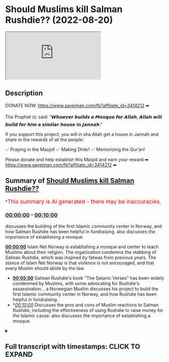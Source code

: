 # Should Muslims kill Salman Rushdie?? (2022-08-20)

<iframe loading='lazy' src='https://www.youtube.com/embed/2z1J6ydYTYw'></iframe>

## Description

DONATE NOW: https://www.saveiman.com/fb?affiliate_id=3414212 ⬅

The Prophet ﷺ said: “𝙒𝙝𝙤𝙚𝙫𝙚𝙧 𝙗𝙪𝙞𝙡𝙙𝙨 𝙖 𝙈𝙤𝙨𝙦𝙪𝙚 𝙛𝙤𝙧 𝘼𝙡𝙡𝙖𝙝, 𝘼𝙡𝙡𝙖𝙝 𝙬𝙞𝙡𝙡 𝙗𝙪𝙞𝙡𝙙 𝙛𝙤𝙧 𝙝𝙞𝙢 𝙖 𝙨𝙞𝙢𝙞𝙡𝙖𝙧 𝙝𝙤𝙪𝙨𝙚 𝙞𝙣 𝙅𝙖𝙣𝙣𝙖𝙝.”

If you support this project, you will in sha Allah get a house in Jannah and share in the rewards of all the people:

✅ Praying in the Masjid!
✅ Making Dhikr!
✅ Memorizing the Qur’an!

Please donate and help establish this Masjid and earn your reward ➡ https://www.saveiman.com/fb?affiliate_id=3414212 ⬅

## Summary of [Should Muslims kill Salman Rushdie??](https://www.youtube.com/watch?v=2z1J6ydYTYw)


*<span style="color:red; font-size:125%">This summary is AI generated - there may be inaccuracies</span>.

### [00:00:00](https://www.youtube.com/watch?v=2z1J6ydYTYw&t=0) - [00:10:00](https://www.youtube.com/watch?v=2z1J6ydYTYw&t=600)

discusses the building of the first Islamic community center in Norway, and how Salman Rushdie has been helpful in fundraising.  also discusses the importance of establishing a mosque.

**[00:00:00](https://www.youtube.com/watch?v=2z1J6ydYTYw&t=0)** Islam Net Norway is establishing a mosque and center to teach Muslims about their religion. The organization condemns the stabbing of Salman Rushdie, which was inspired by fatwas from previous years. The stance of Islam Net Norway is that violence is not encouraged, and that every Muslim should abide by the law.
* **[00:05:00](https://www.youtube.com/watch?v=2z1J6ydYTYw&t=300)** Salman Rushdie's book "The Satanic Verses" has been widely condemned by Muslims, with some advocating for Rushdie's assassination. , a Norwegian Muslim discusses his project to build the first Islamic community center in Norway, and how Rushdie has been helpful in fundraising.
* **[00:10:00](https://www.youtube.com/watch?v=2z1J6ydYTYw&t=600)* Discusses the pros and cons of Muslim reactions to Salman Rushdie, including the effectiveness of using Rushdie to raise money for the Islamic cause.  also discusses the importance of establishing a mosque.

<details><summary><h2>Full transcript with timestamps: CLICK TO EXPAND</h2></summary>

[0:00:00](https://youtu.be/2z1J6ydYTYw?t=0) your brothers and sisters in islam net  
[0:00:02](https://youtu.be/2z1J6ydYTYw?t=2) from norway are establishing a masjid a  
[0:00:05](https://youtu.be/2z1J6ydYTYw?t=5) dawa center  
[0:00:06](https://youtu.be/2z1J6ydYTYw?t=6) this center this masjid this educational  
[0:00:09](https://youtu.be/2z1J6ydYTYw?t=9) institution will act like a beacon of  
[0:00:12](https://youtu.be/2z1J6ydYTYw?t=12) light calling the muslims in norway back  
[0:00:15](https://youtu.be/2z1J6ydYTYw?t=15) to the essence of islam so give  
[0:00:17](https://youtu.be/2z1J6ydYTYw?t=17) generously and allah azzawajal will give  
[0:00:19](https://youtu.be/2z1J6ydYTYw?t=19) you even more  
[0:00:22](https://youtu.be/2z1J6ydYTYw?t=22) assalamu alaikum  
[0:00:24](https://youtu.be/2z1J6ydYTYw?t=24) how are you guys doing  
[0:00:26](https://youtu.be/2z1J6ydYTYw?t=26) i'm joined with fahad from islam net you  
[0:00:30](https://youtu.be/2z1J6ydYTYw?t=30) may be familiar with some of the  
[0:00:31](https://youtu.be/2z1J6ydYTYw?t=31) advertisements that we've been doing for  
[0:00:33](https://youtu.be/2z1J6ydYTYw?t=33) islam net  
[0:00:34](https://youtu.be/2z1J6ydYTYw?t=34) trying to raise money for  
[0:00:37](https://youtu.be/2z1J6ydYTYw?t=37) the dawa center which we'll maybe talk  
[0:00:38](https://youtu.be/2z1J6ydYTYw?t=38) about a little bit later on in norway  
[0:00:41](https://youtu.be/2z1J6ydYTYw?t=41) it's one of its kind it's a very  
[0:00:43](https://youtu.be/2z1J6ydYTYw?t=43) important establishment which master  
[0:00:45](https://youtu.be/2z1J6ydYTYw?t=45) muslims need to contribute to  
[0:00:47](https://youtu.be/2z1J6ydYTYw?t=47) but today we want to get started maybe  
[0:00:50](https://youtu.be/2z1J6ydYTYw?t=50) with  
[0:00:51](https://youtu.be/2z1J6ydYTYw?t=51) the recent events that took place  
[0:00:54](https://youtu.be/2z1J6ydYTYw?t=54) with the stabbing of salman rushdie  
[0:00:57](https://youtu.be/2z1J6ydYTYw?t=57) now as a leader of an organization  
[0:01:00](https://youtu.be/2z1J6ydYTYw?t=60) fahad  
[0:01:01](https://youtu.be/2z1J6ydYTYw?t=61) and as a muslim of course  
[0:01:03](https://youtu.be/2z1J6ydYTYw?t=63) do you condemn this action that was  
[0:01:05](https://youtu.be/2z1J6ydYTYw?t=65) being inspired by the fatwas of 19  
[0:01:08](https://youtu.be/2z1J6ydYTYw?t=68) whenever it was in 79 whenever the hell  
[0:01:11](https://youtu.be/2z1J6ydYTYw?t=71) it was  
[0:01:12](https://youtu.be/2z1J6ydYTYw?t=72) 1999  
[0:01:16](https://youtu.be/2z1J6ydYTYw?t=76) do you condemn that  
[0:01:17](https://youtu.be/2z1J6ydYTYw?t=77) our stance on this matter is clear and  
[0:01:19](https://youtu.be/2z1J6ydYTYw?t=79) it's always been clear that we are not  
[0:01:22](https://youtu.be/2z1J6ydYTYw?t=82) encouraging violence we do not encourage  
[0:01:24](https://youtu.be/2z1J6ydYTYw?t=84) anyone to act in this way we believe  
[0:01:27](https://youtu.be/2z1J6ydYTYw?t=87) that every muslim should abide by the  
[0:01:29](https://youtu.be/2z1J6ydYTYw?t=89) laws and do whatever they can according  
[0:01:32](https://youtu.be/2z1J6ydYTYw?t=92) to the prophet if you care if you see a  
[0:01:34](https://youtu.be/2z1J6ydYTYw?t=94) moon you change it with your hand and if  
[0:01:36](https://youtu.be/2z1J6ydYTYw?t=96) you can't then you change it with your  
[0:01:38](https://youtu.be/2z1J6ydYTYw?t=98) mouth so  
[0:01:39](https://youtu.be/2z1J6ydYTYw?t=99) obviously  
[0:01:40](https://youtu.be/2z1J6ydYTYw?t=100) our role here as muslims in the west  
[0:01:42](https://youtu.be/2z1J6ydYTYw?t=102) would be to change  
[0:01:44](https://youtu.be/2z1J6ydYTYw?t=104) or speak out against these vile  
[0:01:47](https://youtu.be/2z1J6ydYTYw?t=107) insults that this individual has come  
[0:01:49](https://youtu.be/2z1J6ydYTYw?t=109) with against the prophet saws against  
[0:01:51](https://youtu.be/2z1J6ydYTYw?t=111) the wives of the prophet  
[0:01:55](https://youtu.be/2z1J6ydYTYw?t=115) it's right to mention that you know  
[0:01:59](https://youtu.be/2z1J6ydYTYw?t=119) first of all i think there's a lot of  
[0:02:00](https://youtu.be/2z1J6ydYTYw?t=120) kind of cutting and pasting going on  
[0:02:02](https://youtu.be/2z1J6ydYTYw?t=122) there's a lot of going into history and  
[0:02:04](https://youtu.be/2z1J6ydYTYw?t=124) classical books of jurisprudence islamic  
[0:02:06](https://youtu.be/2z1J6ydYTYw?t=126) jurisprudence  
[0:02:07](https://youtu.be/2z1J6ydYTYw?t=127) where you know certain fat words have  
[0:02:09](https://youtu.be/2z1J6ydYTYw?t=129) been given maybe a thousand years ago  
[0:02:11](https://youtu.be/2z1J6ydYTYw?t=131) um about the blasphemy laws and so on  
[0:02:13](https://youtu.be/2z1J6ydYTYw?t=133) which by the way are a matter of  
[0:02:15](https://youtu.be/2z1J6ydYTYw?t=135) difference of opinion this is something  
[0:02:17](https://youtu.be/2z1J6ydYTYw?t=137) which  
[0:02:18](https://youtu.be/2z1J6ydYTYw?t=138) mentions quite clearly  
[0:02:20](https://youtu.be/2z1J6ydYTYw?t=140) of uh  
[0:02:22](https://youtu.be/2z1J6ydYTYw?t=142) there's a very famous  
[0:02:23](https://youtu.be/2z1J6ydYTYw?t=143) uh hadith of the prophet muhammad where  
[0:02:26](https://youtu.be/2z1J6ydYTYw?t=146) in bahadis mentioned that he's walking  
[0:02:28](https://youtu.be/2z1J6ydYTYw?t=148) with his wife and some jews came to him  
[0:02:30](https://youtu.be/2z1J6ydYTYw?t=150) the hostile individuals they were who  
[0:02:33](https://youtu.be/2z1J6ydYTYw?t=153) said to him assalamu alaikum  
[0:02:35](https://youtu.be/2z1J6ydYTYw?t=155) death be upon you  
[0:02:36](https://youtu.be/2z1J6ydYTYw?t=156) and he was wonder and then responded his  
[0:02:39](https://youtu.be/2z1J6ydYTYw?t=159) wife responded in a very  
[0:02:40](https://youtu.be/2z1J6ydYTYw?t=160) elaborative way and then he stopped at  
[0:02:43](https://youtu.be/2z1J6ydYTYw?t=163) the prophet muhammad we said that  
[0:02:45](https://youtu.be/2z1J6ydYTYw?t=165) you know just  
[0:02:46](https://youtu.be/2z1J6ydYTYw?t=166) just say walaikum you know just saying  
[0:02:48](https://youtu.be/2z1J6ydYTYw?t=168) upon you  
[0:02:49](https://youtu.be/2z1J6ydYTYw?t=169) and then he he went into a discussion  
[0:02:51](https://youtu.be/2z1J6ydYTYw?t=171) about an ethical discussion he said that  
[0:02:59](https://youtu.be/2z1J6ydYTYw?t=179) that there was nothing there was not  
[0:03:00](https://youtu.be/2z1J6ydYTYw?t=180) goodness in anything in fact it was  
[0:03:02](https://youtu.be/2z1J6ydYTYw?t=182) removed  
[0:03:03](https://youtu.be/2z1J6ydYTYw?t=183) of course that that would uh  
[0:03:06](https://youtu.be/2z1J6ydYTYw?t=186) that if it was in it if kindness and  
[0:03:08](https://youtu.be/2z1J6ydYTYw?t=188) gentleness was in that thing  
[0:03:10](https://youtu.be/2z1J6ydYTYw?t=190) that it would beautify and if it was  
[0:03:11](https://youtu.be/2z1J6ydYTYw?t=191) removed from it it would make it ugly  
[0:03:13](https://youtu.be/2z1J6ydYTYw?t=193) and a very  
[0:03:15](https://youtu.be/2z1J6ydYTYw?t=195) similar hadith of the prophet muhammed  
[0:03:18](https://youtu.be/2z1J6ydYTYw?t=198) some individuals  
[0:03:19](https://youtu.be/2z1J6ydYTYw?t=199) from quraish the pagan arabs at the time  
[0:03:21](https://youtu.be/2z1J6ydYTYw?t=201) were attacking the prophet calling him  
[0:03:22](https://youtu.be/2z1J6ydYTYw?t=202) within them calling him the dispraised  
[0:03:24](https://youtu.be/2z1J6ydYTYw?t=204) one  
[0:03:25](https://youtu.be/2z1J6ydYTYw?t=205) and he responded by um  
[0:03:28](https://youtu.be/2z1J6ydYTYw?t=208) by saying that  
[0:03:29](https://youtu.be/2z1J6ydYTYw?t=209) uh  
[0:03:36](https://youtu.be/2z1J6ydYTYw?t=216) they are attacking this individual  
[0:03:38](https://youtu.be/2z1J6ydYTYw?t=218) called them they dispraised one and i'm  
[0:03:39](https://youtu.be/2z1J6ydYTYw?t=219) muhammad i'm the praised one  
[0:03:42](https://youtu.be/2z1J6ydYTYw?t=222) they so in other words there is some  
[0:03:45](https://youtu.be/2z1J6ydYTYw?t=225) legitimacy in in saying that when the  
[0:03:47](https://youtu.be/2z1J6ydYTYw?t=227) prophet  
[0:03:48](https://youtu.be/2z1J6ydYTYw?t=228) the way he would deal with insults  
[0:03:50](https://youtu.be/2z1J6ydYTYw?t=230) wasn't a narcissistic control way it was  
[0:03:54](https://youtu.be/2z1J6ydYTYw?t=234) a very controlled and strategic manner  
[0:03:55](https://youtu.be/2z1J6ydYTYw?t=235) where if it had an impact on the polity  
[0:03:57](https://youtu.be/2z1J6ydYTYw?t=237) and the particular situation at a time  
[0:04:01](https://youtu.be/2z1J6ydYTYw?t=241) then a harsh action would be taken yes  
[0:04:04](https://youtu.be/2z1J6ydYTYw?t=244) but if it didn't it would a harsh action  
[0:04:06](https://youtu.be/2z1J6ydYTYw?t=246) would not be taken he wasn't faced he  
[0:04:07](https://youtu.be/2z1J6ydYTYw?t=247) hand-waved this whole situation off  
[0:04:10](https://youtu.be/2z1J6ydYTYw?t=250) but of course someone will say well  
[0:04:11](https://youtu.be/2z1J6ydYTYw?t=251) there are classical opinions they even  
[0:04:12](https://youtu.be/2z1J6ydYTYw?t=252) tell wrote a whole book called the sun  
[0:04:16](https://youtu.be/2z1J6ydYTYw?t=256) rasool  
[0:04:17](https://youtu.be/2z1J6ydYTYw?t=257) and that the unsheathed sword on the the  
[0:04:19](https://youtu.be/2z1J6ydYTYw?t=259) one who insults the prophet and so on  
[0:04:21](https://youtu.be/2z1J6ydYTYw?t=261) and  
[0:04:22](https://youtu.be/2z1J6ydYTYw?t=262) so many people in different schools of  
[0:04:23](https://youtu.be/2z1J6ydYTYw?t=263) thought have spoken about the capital  
[0:04:25](https://youtu.be/2z1J6ydYTYw?t=265) punishment for those who attack  
[0:04:27](https://youtu.be/2z1J6ydYTYw?t=267) the prophet muhammad assault him  
[0:04:29](https://youtu.be/2z1J6ydYTYw?t=269) but this is taking something which is  
[0:04:31](https://youtu.be/2z1J6ydYTYw?t=271) abstract the abstract hokum and trying  
[0:04:34](https://youtu.be/2z1J6ydYTYw?t=274) to apply it on uh today so that  
[0:04:36](https://youtu.be/2z1J6ydYTYw?t=276) the real truth is that even tamiya  
[0:04:38](https://youtu.be/2z1J6ydYTYw?t=278) himself the same person who wrote this  
[0:04:39](https://youtu.be/2z1J6ydYTYw?t=279) book  
[0:04:40](https://youtu.be/2z1J6ydYTYw?t=280) as well as um you know the scholars of  
[0:04:43](https://youtu.be/2z1J6ydYTYw?t=283) today  
[0:04:44](https://youtu.be/2z1J6ydYTYw?t=284) don't just look at  
[0:04:45](https://youtu.be/2z1J6ydYTYw?t=285) acam or rulings in abstraction this  
[0:04:47](https://youtu.be/2z1J6ydYTYw?t=287) manner what they do is they look at the  
[0:04:50](https://youtu.be/2z1J6ydYTYw?t=290) ruling in conjunction with the reality  
[0:04:53](https://youtu.be/2z1J6ydYTYw?t=293) around them and that's why you'll find  
[0:04:55](https://youtu.be/2z1J6ydYTYw?t=295) that in relation to this matter of  
[0:04:56](https://youtu.be/2z1J6ydYTYw?t=296) blaspheming  
[0:04:58](https://youtu.be/2z1J6ydYTYw?t=298) uh  
[0:04:59](https://youtu.be/2z1J6ydYTYw?t=299) in western lands like ours and you know  
[0:05:02](https://youtu.be/2z1J6ydYTYw?t=302) where there's you know laws and places  
[0:05:04](https://youtu.be/2z1J6ydYTYw?t=304) on  
[0:05:05](https://youtu.be/2z1J6ydYTYw?t=305) the main the major centers of islamic  
[0:05:07](https://youtu.be/2z1J6ydYTYw?t=307) power have uh maintained that actually  
[0:05:10](https://youtu.be/2z1J6ydYTYw?t=310) there's a great master or detriment a  
[0:05:12](https://youtu.be/2z1J6ydYTYw?t=312) communal detriment into like you said  
[0:05:14](https://youtu.be/2z1J6ydYTYw?t=314) you know trying to challenge the law in  
[0:05:16](https://youtu.be/2z1J6ydYTYw?t=316) this in this vigilante way  
[0:05:18](https://youtu.be/2z1J6ydYTYw?t=318) and so we would say that when they ask  
[0:05:20](https://youtu.be/2z1J6ydYTYw?t=320) us about  
[0:05:21](https://youtu.be/2z1J6ydYTYw?t=321) the condemnation of this kind of uh  
[0:05:24](https://youtu.be/2z1J6ydYTYw?t=324) thing of individual doing this kind of  
[0:05:26](https://youtu.be/2z1J6ydYTYw?t=326) things but we do so on the basis of  
[0:05:28](https://youtu.be/2z1J6ydYTYw?t=328) sharia consequently quite frankly sharia  
[0:05:30](https://youtu.be/2z1J6ydYTYw?t=330) consequentialism that is to say the cost  
[0:05:32](https://youtu.be/2z1J6ydYTYw?t=332) benefit analysis and that's a fine  
[0:05:34](https://youtu.be/2z1J6ydYTYw?t=334) ethical standard actually one that the  
[0:05:36](https://youtu.be/2z1J6ydYTYw?t=336) whole of philosophical liberalism is  
[0:05:38](https://youtu.be/2z1J6ydYTYw?t=338) based on it unless of course we're  
[0:05:39](https://youtu.be/2z1J6ydYTYw?t=339) looking at immanuel kant's type of uh  
[0:05:42](https://youtu.be/2z1J6ydYTYw?t=342) social um liberalism but the the point  
[0:05:45](https://youtu.be/2z1J6ydYTYw?t=345) is therefore it can be condemnable on  
[0:05:46](https://youtu.be/2z1J6ydYTYw?t=346) the basis of breach of the peace  
[0:05:49](https://youtu.be/2z1J6ydYTYw?t=349) uh on the basis of mafsa detriment  
[0:05:52](https://youtu.be/2z1J6ydYTYw?t=352) on the basis of this is something which  
[0:05:54](https://youtu.be/2z1J6ydYTYw?t=354) is a barrier to entering the tower on  
[0:05:56](https://youtu.be/2z1J6ydYTYw?t=356) the basis that this is something which  
[0:05:57](https://youtu.be/2z1J6ydYTYw?t=357) threatens the muslims it can be  
[0:05:58](https://youtu.be/2z1J6ydYTYw?t=358) condemned in all those bases and we do  
[0:06:00](https://youtu.be/2z1J6ydYTYw?t=360) condemn it and that's not our strategy  
[0:06:02](https://youtu.be/2z1J6ydYTYw?t=362) it's not our way  
[0:06:03](https://youtu.be/2z1J6ydYTYw?t=363) in dealing with individuals that insult  
[0:06:05](https://youtu.be/2z1J6ydYTYw?t=365) the prophet  
[0:06:06](https://youtu.be/2z1J6ydYTYw?t=366) the the very purpose of salman rushdie  
[0:06:08](https://youtu.be/2z1J6ydYTYw?t=368) writing his book is to diminish the  
[0:06:11](https://youtu.be/2z1J6ydYTYw?t=371) religion of islam diminish the the  
[0:06:13](https://youtu.be/2z1J6ydYTYw?t=373) truthfulness of the prophethood of the  
[0:06:15](https://youtu.be/2z1J6ydYTYw?t=375) prophet saw sallam and now his book is  
[0:06:18](https://youtu.be/2z1J6ydYTYw?t=378) has become a bestseller it's an amazon  
[0:06:20](https://youtu.be/2z1J6ydYTYw?t=380) bestseller so his lies about the prophet  
[0:06:23](https://youtu.be/2z1J6ydYTYw?t=383) saws his insults to the prophet saws  
[0:06:26](https://youtu.be/2z1J6ydYTYw?t=386) wives are now just being spread when  
[0:06:28](https://youtu.be/2z1J6ydYTYw?t=388) someone does these kinds of acts this  
[0:06:31](https://youtu.be/2z1J6ydYTYw?t=391) taking the law in their own hands it  
[0:06:33](https://youtu.be/2z1J6ydYTYw?t=393) actually goes against the very purpose  
[0:06:36](https://youtu.be/2z1J6ydYTYw?t=396) of  
[0:06:37](https://youtu.be/2z1J6ydYTYw?t=397) making the religion of islam prevail and  
[0:06:39](https://youtu.be/2z1J6ydYTYw?t=399) and and giving dawa to to do these kinds  
[0:06:42](https://youtu.be/2z1J6ydYTYw?t=402) of acts so that's why i say that we need  
[0:06:45](https://youtu.be/2z1J6ydYTYw?t=405) to think wisely how we respond to people  
[0:06:48](https://youtu.be/2z1J6ydYTYw?t=408) like this how we respond to people who  
[0:06:49](https://youtu.be/2z1J6ydYTYw?t=409) are insulting the dean of allah or  
[0:06:51](https://youtu.be/2z1J6ydYTYw?t=411) burning the quran insulting the prophet  
[0:06:54](https://youtu.be/2z1J6ydYTYw?t=414) and that's why if we look at this guy in  
[0:06:56](https://youtu.be/2z1J6ydYTYw?t=416) norway he's burning the quran and he's  
[0:06:58](https://youtu.be/2z1J6ydYTYw?t=418) been doing that  
[0:06:59](https://youtu.be/2z1J6ydYTYw?t=419) for so many times now we used this  
[0:07:03](https://youtu.be/2z1J6ydYTYw?t=423) individual as a useful idiot  
[0:07:06](https://youtu.be/2z1J6ydYTYw?t=426) for the cause  
[0:07:07](https://youtu.be/2z1J6ydYTYw?t=427) [Laughter]  
[0:07:10](https://youtu.be/2z1J6ydYTYw?t=430) we have been able so we  
[0:07:12](https://youtu.be/2z1J6ydYTYw?t=432) as you know bro and as we as you also  
[0:07:14](https://youtu.be/2z1J6ydYTYw?t=434) said in the beginning that  
[0:07:16](https://youtu.be/2z1J6ydYTYw?t=436) we're building this machine  
[0:07:18](https://youtu.be/2z1J6ydYTYw?t=438) we are raising funds to establish the  
[0:07:20](https://youtu.be/2z1J6ydYTYw?t=440) first of its kind masjid and our center  
[0:07:22](https://youtu.be/2z1J6ydYTYw?t=442) in the whole country of norway  
[0:07:24](https://youtu.be/2z1J6ydYTYw?t=444) and through this guy we have raised over  
[0:07:27](https://youtu.be/2z1J6ydYTYw?t=447) 500  
[0:07:29](https://youtu.be/2z1J6ydYTYw?t=449) dollars for building this message  
[0:07:35](https://youtu.be/2z1J6ydYTYw?t=455) so if we you if we use this for this  
[0:07:37](https://youtu.be/2z1J6ydYTYw?t=457) individual this is a strategic approach  
[0:07:40](https://youtu.be/2z1J6ydYTYw?t=460) which in advances the islamic cause is  
[0:07:42](https://youtu.be/2z1J6ydYTYw?t=462) that we've used this individual who has  
[0:07:44](https://youtu.be/2z1J6ydYTYw?t=464) been trying to attack the muslim  
[0:07:46](https://youtu.be/2z1J6ydYTYw?t=466) community and in a project where we're  
[0:07:48](https://youtu.be/2z1J6ydYTYw?t=468) trying to build a mosque which will be  
[0:07:50](https://youtu.be/2z1J6ydYTYw?t=470) the biggest and the dawah center which  
[0:07:52](https://youtu.be/2z1J6ydYTYw?t=472) will be the biggest in this kind in the  
[0:07:53](https://youtu.be/2z1J6ydYTYw?t=473) whole of scandinavia he's helped us  
[0:07:55](https://youtu.be/2z1J6ydYTYw?t=475) raise half a million  
[0:07:57](https://youtu.be/2z1J6ydYTYw?t=477) dollars is it  
[0:07:59](https://youtu.be/2z1J6ydYTYw?t=479) yeah  
[0:08:00](https://youtu.be/2z1J6ydYTYw?t=480) so  
[0:08:01](https://youtu.be/2z1J6ydYTYw?t=481) that's  
[0:08:02](https://youtu.be/2z1J6ydYTYw?t=482) that's amazing isn't it maybe maybe  
[0:08:03](https://youtu.be/2z1J6ydYTYw?t=483) someone maybe salman rushdie  
[0:08:06](https://youtu.be/2z1J6ydYTYw?t=486) can help us raise some more  
[0:08:09](https://youtu.be/2z1J6ydYTYw?t=489) exactly bro tell us a little bit about  
[0:08:11](https://youtu.be/2z1J6ydYTYw?t=491) this project just because some people  
[0:08:13](https://youtu.be/2z1J6ydYTYw?t=493) watching this may not know about what  
[0:08:14](https://youtu.be/2z1J6ydYTYw?t=494) project this is in just a nutshell  
[0:08:16](https://youtu.be/2z1J6ydYTYw?t=496) before we look at the  
[0:08:17](https://youtu.be/2z1J6ydYTYw?t=497) interactions you've had with this  
[0:08:18](https://youtu.be/2z1J6ydYTYw?t=498) individual  
[0:08:19](https://youtu.be/2z1J6ydYTYw?t=499) all right so we are establishing a one  
[0:08:21](https://youtu.be/2z1J6ydYTYw?t=501) of its kind masjid and community center  
[0:08:23](https://youtu.be/2z1J6ydYTYw?t=503) at dawa center in the whole country of  
[0:08:25](https://youtu.be/2z1J6ydYTYw?t=505) norway it will inshallah have a  
[0:08:27](https://youtu.be/2z1J6ydYTYw?t=507) playground for kids to nurture love for  
[0:08:29](https://youtu.be/2z1J6ydYTYw?t=509) the dean of allah it would have it will  
[0:08:32](https://youtu.be/2z1J6ydYTYw?t=512) have like a gym where people can come  
[0:08:34](https://youtu.be/2z1J6ydYTYw?t=514) and work out it would have dawah  
[0:08:36](https://youtu.be/2z1J6ydYTYw?t=516) facilities it would have classrooms an  
[0:08:38](https://youtu.be/2z1J6ydYTYw?t=518) educational institution that would be  
[0:08:40](https://youtu.be/2z1J6ydYTYw?t=520) teaching  
[0:08:41](https://youtu.be/2z1J6ydYTYw?t=521) the community about the dean of allah  
[0:08:44](https://youtu.be/2z1J6ydYTYw?t=524) something which is absolutely  
[0:08:47](https://youtu.be/2z1J6ydYTYw?t=527) unheard of in the country of norway we  
[0:08:48](https://youtu.be/2z1J6ydYTYw?t=528) don't have any single islamic community  
[0:08:51](https://youtu.be/2z1J6ydYTYw?t=531) center or dawah center with these kinds  
[0:08:54](https://youtu.be/2z1J6ydYTYw?t=534) of facilities we don't even have we  
[0:08:56](https://youtu.be/2z1J6ydYTYw?t=536) don't have we don't even have like  
[0:08:57](https://youtu.be/2z1J6ydYTYw?t=537) islamic schools in the way do we that's  
[0:08:59](https://youtu.be/2z1J6ydYTYw?t=539) true we don't have a single islamic  
[0:09:01](https://youtu.be/2z1J6ydYTYw?t=541) school in the whole country so we need  
[0:09:04](https://youtu.be/2z1J6ydYTYw?t=544) to establish these kinds of institutions  
[0:09:06](https://youtu.be/2z1J6ydYTYw?t=546) in the country of norway and we are  
[0:09:08](https://youtu.be/2z1J6ydYTYw?t=548) starting off with this uh we've called  
[0:09:10](https://youtu.be/2z1J6ydYTYw?t=550) it iman activity center so it will be a  
[0:09:13](https://youtu.be/2z1J6ydYTYw?t=553) center that would build the iman of our  
[0:09:15](https://youtu.be/2z1J6ydYTYw?t=555) children  
[0:09:16](https://youtu.be/2z1J6ydYTYw?t=556) and the link for this project is in the  
[0:09:19](https://youtu.be/2z1J6ydYTYw?t=559) description box and the comment section  
[0:09:20](https://youtu.be/2z1J6ydYTYw?t=560) below correct exactly it would be there  
[0:09:23](https://youtu.be/2z1J6ydYTYw?t=563) they'll click it and it'll be a quick  
[0:09:24](https://youtu.be/2z1J6ydYTYw?t=564) one isn't it it will take two seconds uh  
[0:09:26](https://youtu.be/2z1J6ydYTYw?t=566) maybe what ten seconds for them to to  
[0:09:27](https://youtu.be/2z1J6ydYTYw?t=567) put the payment through  
[0:09:29](https://youtu.be/2z1J6ydYTYw?t=569) exactly it would take just a few seconds  
[0:09:31](https://youtu.be/2z1J6ydYTYw?t=571) and and the  
[0:09:32](https://youtu.be/2z1J6ydYTYw?t=572) that that  
[0:09:33](https://youtu.be/2z1J6ydYTYw?t=573) that's really what we should be talking  
[0:09:34](https://youtu.be/2z1J6ydYTYw?t=574) about that's why muslims are always on  
[0:09:37](https://youtu.be/2z1J6ydYTYw?t=577) the back foot this is a way we can  
[0:09:38](https://youtu.be/2z1J6ydYTYw?t=578) actually start being on the front foot  
[0:09:40](https://youtu.be/2z1J6ydYTYw?t=580) correct  
[0:09:41](https://youtu.be/2z1J6ydYTYw?t=581) a hundred percent bro so we need to use  
[0:09:44](https://youtu.be/2z1J6ydYTYw?t=584) these kinds of individuals  
[0:09:45](https://youtu.be/2z1J6ydYTYw?t=585) just for just for promoting the islamic  
[0:09:48](https://youtu.be/2z1J6ydYTYw?t=588) cause because that will burn them up  
[0:09:50](https://youtu.be/2z1J6ydYTYw?t=590) so  
[0:09:51](https://youtu.be/2z1J6ydYTYw?t=591) so look they're going to get blown up as  
[0:09:53](https://youtu.be/2z1J6ydYTYw?t=593) well in the hellfire  
[0:09:56](https://youtu.be/2z1J6ydYTYw?t=596) i mean let's be honest about it  
[0:09:57](https://youtu.be/2z1J6ydYTYw?t=597) but talking about the hellfire and  
[0:09:59](https://youtu.be/2z1J6ydYTYw?t=599) people are going to burn up therein  
[0:10:01](https://youtu.be/2z1J6ydYTYw?t=601) let's let's look at some of the  
[0:10:03](https://youtu.be/2z1J6ydYTYw?t=603) reactions that let's let's react to some  
[0:10:04](https://youtu.be/2z1J6ydYTYw?t=604) of your videos that you've had with this  
[0:10:06](https://youtu.be/2z1J6ydYTYw?t=606) interview let's look at the the vile  
[0:10:08](https://youtu.be/2z1J6ydYTYw?t=608) nature of this human being okay let me  
[0:10:10](https://youtu.be/2z1J6ydYTYw?t=610) show you this one video where this guy  
[0:10:12](https://youtu.be/2z1J6ydYTYw?t=612) when he comes to our our property and  
[0:10:14](https://youtu.be/2z1J6ydYTYw?t=614) he's there to burn the quran and we  
[0:10:16](https://youtu.be/2z1J6ydYTYw?t=616) confront him and then he starts to swear  
[0:10:19](https://youtu.be/2z1J6ydYTYw?t=619) at the prophet sallam now obviously  
[0:10:21](https://youtu.be/2z1J6ydYTYw?t=621) i could have done what  
[0:10:23](https://youtu.be/2z1J6ydYTYw?t=623) this guy did and just you know go crazy  
[0:10:25](https://youtu.be/2z1J6ydYTYw?t=625) and attack him  
[0:10:27](https://youtu.be/2z1J6ydYTYw?t=627) if i had done that  
[0:10:29](https://youtu.be/2z1J6ydYTYw?t=629) and  
[0:10:29](https://youtu.be/2z1J6ydYTYw?t=629) it would have damaged the cause of islam  
[0:10:32](https://youtu.be/2z1J6ydYTYw?t=632) so instead of doing that i just  
[0:10:33](https://youtu.be/2z1J6ydYTYw?t=633) responded to his insults and then used  
[0:10:36](https://youtu.be/2z1J6ydYTYw?t=636) this guy to raise money to benefit the  
[0:10:38](https://youtu.be/2z1J6ydYTYw?t=638) dean of allah let's take a look at the  
[0:10:39](https://youtu.be/2z1J6ydYTYw?t=639) video please  
[0:11:12](https://youtu.be/2z1J6ydYTYw?t=672) well i mean there you have it i mean so  
[0:11:14](https://youtu.be/2z1J6ydYTYw?t=674) you didn't pull out a knife and start  
[0:11:15](https://youtu.be/2z1J6ydYTYw?t=675) stabbing the man did you no exactly  
[0:11:18](https://youtu.be/2z1J6ydYTYw?t=678) that's not our way  
[0:11:20](https://youtu.be/2z1J6ydYTYw?t=680) but at the same time we can't just stand  
[0:11:22](https://youtu.be/2z1J6ydYTYw?t=682) there except that he's insulting the  
[0:11:24](https://youtu.be/2z1J6ydYTYw?t=684) prophet saws and saying these  
[0:11:25](https://youtu.be/2z1J6ydYTYw?t=685) vile uh disgusting things about the  
[0:11:28](https://youtu.be/2z1J6ydYTYw?t=688) thing is i mean as you've correctly said  
[0:11:30](https://youtu.be/2z1J6ydYTYw?t=690) it just won't serve the cause as as well  
[0:11:33](https://youtu.be/2z1J6ydYTYw?t=693) yeah you know it just won't serve the  
[0:11:35](https://youtu.be/2z1J6ydYTYw?t=695) chords as well as simple as that  
[0:11:37](https://youtu.be/2z1J6ydYTYw?t=697) and and this is a great example of an  
[0:11:39](https://youtu.be/2z1J6ydYTYw?t=699) individual who's  
[0:11:40](https://youtu.be/2z1J6ydYTYw?t=700) i think your strategy has been  
[0:11:42](https://youtu.be/2z1J6ydYTYw?t=702) impeccable i think you've used these  
[0:11:43](https://youtu.be/2z1J6ydYTYw?t=703) individuals  
[0:11:45](https://youtu.be/2z1J6ydYTYw?t=705) to the service of islam as you've  
[0:11:46](https://youtu.be/2z1J6ydYTYw?t=706) mentioned this individual has helped us  
[0:11:48](https://youtu.be/2z1J6ydYTYw?t=708) raise  
[0:11:49](https://youtu.be/2z1J6ydYTYw?t=709) half a million  
[0:11:51](https://youtu.be/2z1J6ydYTYw?t=711) dollars i mean  
[0:11:53](https://youtu.be/2z1J6ydYTYw?t=713) stabbing him or hurting him or  
[0:11:55](https://youtu.be/2z1J6ydYTYw?t=715) annihilating him or doing whatever you  
[0:11:57](https://youtu.be/2z1J6ydYTYw?t=717) want to do won't be as useful with it  
[0:12:00](https://youtu.be/2z1J6ydYTYw?t=720) honestly it would just make him a hero  
[0:12:02](https://youtu.be/2z1J6ydYTYw?t=722) look look  
[0:12:04](https://youtu.be/2z1J6ydYTYw?t=724) so they made him into this icon of  
[0:12:06](https://youtu.be/2z1J6ydYTYw?t=726) freedom of speech  
[0:12:08](https://youtu.be/2z1J6ydYTYw?t=728) and what in reality he's just a filthy  
[0:12:10](https://youtu.be/2z1J6ydYTYw?t=730) man  
[0:12:11](https://youtu.be/2z1J6ydYTYw?t=731) but they made him an icon of freedom of  
[0:12:13](https://youtu.be/2z1J6ydYTYw?t=733) speech why should we give him that honor  
[0:12:15](https://youtu.be/2z1J6ydYTYw?t=735) that status rather we should use him to  
[0:12:18](https://youtu.be/2z1J6ydYTYw?t=738) serve the dean of allah so let's just  
[0:12:20](https://youtu.be/2z1J6ydYTYw?t=740) make the final appeal here brothers and  
[0:12:22](https://youtu.be/2z1J6ydYTYw?t=742) sisters everyone was watching yes please  
[0:12:24](https://youtu.be/2z1J6ydYTYw?t=744) let's take action right now whenever  
[0:12:26](https://youtu.be/2z1J6ydYTYw?t=746) these guys are honored and venerated for  
[0:12:29](https://youtu.be/2z1J6ydYTYw?t=749) their vile  
[0:12:31](https://youtu.be/2z1J6ydYTYw?t=751) disgusting insults against the prophet  
[0:12:33](https://youtu.be/2z1J6ydYTYw?t=753) sallam  
[0:12:35](https://youtu.be/2z1J6ydYTYw?t=755) we should respond by giving tawa and  
[0:12:37](https://youtu.be/2z1J6ydYTYw?t=757) supporting tawa and establishing the  
[0:12:39](https://youtu.be/2z1J6ydYTYw?t=759) islamic institutions whenever any anyone  
[0:12:41](https://youtu.be/2z1J6ydYTYw?t=761) of you donates for this noble cause you  
[0:12:44](https://youtu.be/2z1J6ydYTYw?t=764) will be sharing in the reward of  
[0:12:45](https://youtu.be/2z1J6ydYTYw?t=765) responding back to these  
[0:12:48](https://youtu.be/2z1J6ydYTYw?t=768) interests against the prophet salallahu  
[0:12:50](https://youtu.be/2z1J6ydYTYw?t=770) against the burning of the quran you  
[0:12:52](https://youtu.be/2z1J6ydYTYw?t=772) would actually be defending the deen of  
[0:12:54](https://youtu.be/2z1J6ydYTYw?t=774) allah by doing this don't you agree i  
[0:12:57](https://youtu.be/2z1J6ydYTYw?t=777) agree and i like the fact that we're  
[0:12:59](https://youtu.be/2z1J6ydYTYw?t=779) using them not just  
[0:13:00](https://youtu.be/2z1J6ydYTYw?t=780) now  
[0:13:01](https://youtu.be/2z1J6ydYTYw?t=781) by spreading awareness of what the  
[0:13:03](https://youtu.be/2z1J6ydYTYw?t=783) religion of islam actually is because a  
[0:13:05](https://youtu.be/2z1J6ydYTYw?t=785) lot of people that  
[0:13:06](https://youtu.be/2z1J6ydYTYw?t=786) you know they hear these things about  
[0:13:07](https://youtu.be/2z1J6ydYTYw?t=787) muslims understand they don't even know  
[0:13:08](https://youtu.be/2z1J6ydYTYw?t=788) what islam is they don't even know the  
[0:13:10](https://youtu.be/2z1J6ydYTYw?t=790) basic tenets  
[0:13:11](https://youtu.be/2z1J6ydYTYw?t=791) but that now we're using them for our  
[0:13:13](https://youtu.be/2z1J6ydYTYw?t=793) own purposes  
[0:13:15](https://youtu.be/2z1J6ydYTYw?t=795) as the muslim community so it can raise  
[0:13:17](https://youtu.be/2z1J6ydYTYw?t=797) funds for our future generations i think  
[0:13:19](https://youtu.be/2z1J6ydYTYw?t=799) it's a fantastic strategy and i'm that's  
[0:13:20](https://youtu.be/2z1J6ydYTYw?t=800) why i'm for it do not forget to give  
[0:13:23](https://youtu.be/2z1J6ydYTYw?t=803) that kind of charity to to propel our  
[0:13:25](https://youtu.be/2z1J6ydYTYw?t=805) calls forward and to make the muslims  
[0:13:28](https://youtu.be/2z1J6ydYTYw?t=808) and the word of islam uppermost by  
[0:13:30](https://youtu.be/2z1J6ydYTYw?t=810) clicking the link below  
[0:13:38](https://youtu.be/2z1J6ydYTYw?t=818) when the son of adam dies  
[0:13:40](https://youtu.be/2z1J6ydYTYw?t=820) all of his good deeds are interrupted  
[0:13:43](https://youtu.be/2z1J6ydYTYw?t=823) they are finished  
[0:13:44](https://youtu.be/2z1J6ydYTYw?t=824) except for three things  
[0:13:48](https://youtu.be/2z1J6ydYTYw?t=828) a continuous charity and a beneficial  
[0:13:51](https://youtu.be/2z1J6ydYTYw?t=831) knowledge and also a righteous offspring  
[0:13:54](https://youtu.be/2z1J6ydYTYw?t=834) that makes dua for him your brothers and  
[0:13:56](https://youtu.be/2z1J6ydYTYw?t=836) sisters in islam net from norway are  
[0:13:58](https://youtu.be/2z1J6ydYTYw?t=838) establishing a masjid a daowa center and  
[0:14:02](https://youtu.be/2z1J6ydYTYw?t=842) fulfilling a great portion of this  
[0:14:04](https://youtu.be/2z1J6ydYTYw?t=844) hadith on your behalf establishing a  
[0:14:06](https://youtu.be/2z1J6ydYTYw?t=846) masjid to convey the message of islam is  
[0:14:09](https://youtu.be/2z1J6ydYTYw?t=849) one of the best deeds a muslim can do  
[0:14:12](https://youtu.be/2z1J6ydYTYw?t=852) whenever someone prays there whenever  
[0:14:14](https://youtu.be/2z1J6ydYTYw?t=854) someone gives shahada  
[0:14:16](https://youtu.be/2z1J6ydYTYw?t=856) in the masjid whenever someone learns  
[0:14:18](https://youtu.be/2z1J6ydYTYw?t=858) something in the masjid  
[0:14:20](https://youtu.be/2z1J6ydYTYw?t=860) yes  
[0:14:21](https://youtu.be/2z1J6ydYTYw?t=861) that will be something that you will  
[0:14:23](https://youtu.be/2z1J6ydYTYw?t=863) have on your scale  
[0:14:24](https://youtu.be/2z1J6ydYTYw?t=864) so give generously and allah azzawajal  
[0:14:27](https://youtu.be/2z1J6ydYTYw?t=867) will give you even more  
[0:14:45](https://youtu.be/2z1J6ydYTYw?t=885) you  
</details>